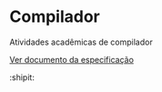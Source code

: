 # Compilador
Atividades acadêmicas de compilador

[Ver documento da especificação](DocEspecificacao.pdf)

:shipit:

